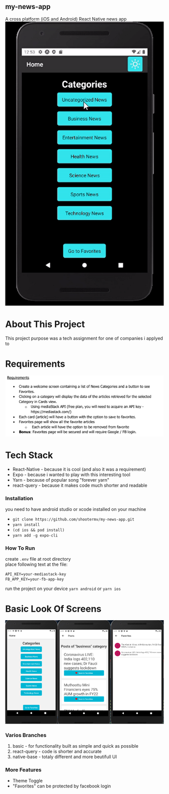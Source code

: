 ## my-news-app

A cross platform (iOS and Android) React Native news app  
![App In Action](./appInAction.gif)

# About This Project

This project purpose was a tech assignment for one of companies i applyed to

# Requirements

![Image of Requirements](./requirements.PNG)

# Tech Stack

- React-Native - because it is cool (and also it was a requirement)
- Expo - because i wanted to play with this interesting tool
- Yarn - because of popular song "forever yarn"
- react-query - because it makes code much shorter and readable

### Installation

you need to have android studio or xcode installed on your machine

- `git clone https://github.com/shootermv/my-news-app.git`
- `yarn install`
- `(cd ios && pod install)`
- `yarn add -g expo-cli`

### How To Run

create `.env` file at root directory  
place following text at the file:

```
API_KEY=your-mediastack-key
FB_APP_KEY=your-fb-app-key
```

run the project on your device
`yarn android` or `yarn ios`

# Basic Look Of Screens

![Image of Screens](./screens.png)

### Varios Branches

1. basic - for functionality built as simple and quick as possible
2. react-query - code is shorter and accurate
3. native-base - totaly different and more beutifull UI

### More Features

- Theme Toggle
- "Favorites" can be protected by facebook login
